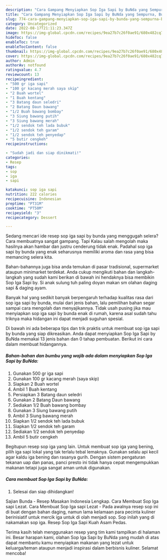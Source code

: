 ```yaml
---
description: "Cara Gampang Menyiapkan Sop Iga Sapi by BuNda yang Sempurna, Buat Buka Puasa Enak"
title: "Cara Gampang Menyiapkan Sop Iga Sapi by BuNda yang Sempurna, Buat Buka Puasa Enak"
slug: 774-cara-gampang-menyiapkan-sop-iga-sapi-by-bunda-yang-sempurna-buat-buka-puasa-enak
category: Uncategorized
date: 2022-08-17T21:11:23.347Z
image: https://img-global.cpcdn.com/recipes/9ea27b7c26f0ae91/680x482cq70/sop-iga-sapi-by-bunda-foto-resep-utama.jpg
hideToc: false
enableToc: true
enableTocContent: false
thumbnail: https://img-global.cpcdn.com/recipes/9ea27b7c26f0ae91/680x482cq70/sop-iga-sapi-by-bunda-foto-resep-utama.jpg
cover: https://img-global.cpcdn.com/recipes/9ea27b7c26f0ae91/680x482cq70/sop-iga-sapi-by-bunda-foto-resep-utama.jpg
author: Admin
authorAv: notfound
ratingvalue: 4.7
reviewcount: 13
recipeingredient:
- "500 gr iga sapi"
- "100 gr kacang merah saya skip"
- "2 Buah wortel"
- "1 Buah kentang"
- "3 Batang daun seledri"
- "2 Batang Daun bawang"
- "1/2 Buah bawang bombay"
- "3 Siung bawang putih"
- "3 Siung bawang merah"
- "1/2 sendok teh lada bubuk"
- "1/2 sendok teh garam"
- "1/2 sendok teh penyedap"
- "5 butir cengkeh"
recipeinstructions:

- "Sudah jadi dan siap dinikmati!"
categories:
- Resep
tags:
- sop
- iga
- sapi

katakunci: sop iga sapi 
nutrition: 222 calories
recipecuisine: Indonesian
preptime: "PT31M"
cooktime: "PT50M"
recipeyield: "3"
recipecategory: Dessert

---
```



Sedang mencari ide resep sop iga sapi by bunda yang menggugah selera? Cara membuatnya sangat gampang. Tapi Kalau salah mengolah maka hasilnya akan hambar dan justru cenderung tidak enak. Padahal sop iga sapi by bunda yang enak seharusnya memiliki aroma dan rasa yang bisa memancing selera kita.


Bahan-bahannya juga bisa anda temukan di pasar tradisional, supermarket ataupun minimarket terdekat. Anda cukup mengikuti bahan dan langkah-langkah yang sudah kami berikan di bawah ini hendaknya bisa membikin Sop Iga Sapi by. Si anak sulung tuh paling doyan makan sm olahan daging sapi &amp; daging ayam.

Banyak hal yang sedikit banyak berpengaruh terhadap kualitas rasa dari sop iga sapi by bunda, mulai dari jenis bahan, lalu pemilihan bahan segar sampai cara mengolah dan menyajikannya. Tidak usah pusing jika mau menyiapkan sop iga sapi by bunda enak di rumah, karena asal sudah tahu triknya maka hidangan ini dapat menjadi suguhan spesial.


Di bawah ini ada beberapa tips dan trik praktis untuk membuat sop iga sapi by bunda yang siap dikreasikan. Anda dapat menyiapkan Sop Iga Sapi by BuNda memakai 13 jenis bahan dan 0 tahap pembuatan. Berikut ini cara dalam membuat hidangannya.

<!--inarticleads1-->

##### Bahan-bahan dan bumbu yang wajib ada dalam menyiapkan Sop Iga Sapi by BuNda:

1. Gunakan 500 gr iga sapi
1. Gunakan 100 gr kacang merah (saya skip)
1. Siapkan 2 Buah wortel
1. Ambil 1 Buah kentang
1. Persiapkan 3 Batang daun seledri
1. Gunakan 2 Batang Daun bawang
1. Sediakan 1/2 Buah bawang bombay
1. Gunakan 3 Siung bawang putih
1. Ambil 3 Siung bawang merah
1. Siapkan 1/2 sendok teh lada bubuk
1. Siapkan 1/2 sendok teh garam
1. Sediakan 1/2 sendok teh penyedap
1. Ambil 5 butir cengkeh


Begitupun resep sop iga yang lain. Untuk membuat sop iga yang bening, pilih iga sapi lokal yang tak terlalu tebal lemaknya. Gunakan selalu api kecil agar kaldu iga bening dan rasanya gurih. Dengan sistem pengaturan tekanan uap dan panas, panci presto ini tidak hanya cepat mengempukkan makanan tetapi juga sangat aman untuk digunakan. 

<!--inarticleads2-->

##### Cara membuat Sop Iga Sapi by BuNda:


1. Selesai dan siap dihidangkan!

Sajian Bunda - Resep Masakan Indonesia Lengkap. Cara Membuat Sop Iga sapi Lezat. Cara Membuat Sop Iga sapi Lezat - Pada awalnya resep sop ini di buat dengan bahan daging, namun lama kelamaan para pecinta kuliner berinisiatif untuk mercik iga untuk di olah menjadi sop. Sop inilah yang di nakamakan sop iga. Resep Sop Iga Sapi Kuah Asam Pedas. 

Terima kasih telah menggunakan resep yang tim kami tampilkan di halaman ini. Besar harapan kami, olahan Sop Iga Sapi by BuNda yang mudah di atas dapat membantu kamu menyiapkan makanan yang lezat untuk keluarga/teman ataupun menjadi inspirasi dalam berbisnis kuliner. Selamat mencoba!
